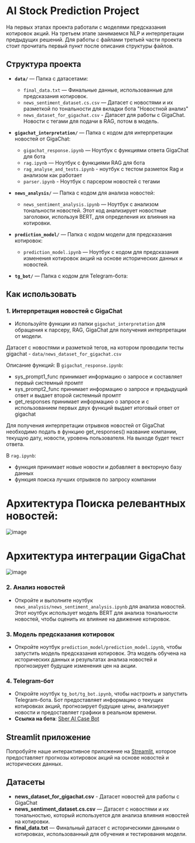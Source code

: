 # AI Stock Prediction Project

На первых этапах проекта работали с моделями предсказания котировок акций. 
На третьем этапе занимаемся NLP и интерпретации предыдущих решений.
Для работы с файлами третьей части проекта стоит прочитать первый пункт после описания структуры файлов.

## Структура проекта

- **`data/`** — Папка с датасетами:
  - `final_data.txt` — Финальные данные, использованные для предсказания котировок.
  - `news_sentiment_dataset.cs.csv` — Датасет с новостями и их разметкой по тональности для вкладки бота "Новостной анализ"
  - `news_dataset_for_gigachat.csv` - Датасет для работы с GigaChat. Новости с тегами для подачи в RAG, потом в модель.

- **`gigachat_interpretation/`** — Папка с кодом для интерпретации новостей от GigaChat:
  - `gigachat_response.ipynb` — Ноутбук с функциями ответа GigaChat для бота
  - `rag.ipynb` — Ноутбук с функциями RAG для бота
  - `rag_analyse_and_tests.ipynb` - ноутбук с тестом разметок Rag и анализом как работает
  - `parser.ipynb` - Ноутбук с парсером новостей с тегами

- **`news_analysis/`** — Папка с кодом для анализа новостей:
  - `news_sentiment_analysis.ipynb` — Ноутбук с анализом тональности новостей. Этот код анализирует новостные заголовки, используя BERT, для определения их влияния на котировки.

- **`prediction_model/`** — Папка с кодом модели для предсказания котировок:
  - `prediction_model.ipynb` — Ноутбук с кодом для предсказания изменения котировок акций на основе исторических данных и новостей.

- **`tg_bot/`** — Папка с кодом для Telegram-бота:

## Как использовать

### 1. Интерпретация новостей с GigaChat
- Используйте функции из папки `gigachat_interpretation` для обращения к парсеру, RAG, GigaChat для получения интерпретации от модели.

Датасет с новостями и разметкой тегов, на котором проводили тесты gigachat - `data/news_dataset_for_gigachat.csv`

Описание функций:
В `gigachat_response.ipynb`:
- sys_prompt1_func принимает информацию о запросе и составляет первый системный промпт
- sys_prompt2_func принимает информацию о запросе и предыдущий ответ и выдает второй системный промпт
- get_responses принимает информацию о запросе и с использованием первых двух функций выдает итоговый ответ от gigachat
  
Для получения интерпретации отрывков новостей от GigaChat необходимо подать в функцию get_responses() название компании, текущую дату, новости, уровень пользователя. На выходе будет текст ответа.

В `rag.ipynb`:
- функция принимает новые новости и добавляет в векторную базу данных
- функция поиска лучших отрывков по запросу компании


# Архитектура Поиска релевантных новостей:
![image](https://github.com/user-attachments/assets/cc7e287c-5e85-409d-b442-d2159f203a4f)
# Архитектура интеграции GigaChat
![image](https://github.com/user-attachments/assets/aca834b1-dc44-45b8-8760-af62cb60aeaa)




### 2. Анализ новостей
- Откройте и выполните ноутбук `news_analysis/news_sentiment_analysis.ipynb` для анализа новостей. Этот ноутбук использует модель BERT для анализа тональности новостей, чтобы оценить их влияние на движение котировок.

### 3. Модель предсказания котировок
- Откройте ноутбук `prediction_model/prediction_model.ipynb`, чтобы запустить модель предсказания котировок. Эта модель обучена на исторических данных и результатах анализа новостей и прогнозирует будущие изменения цен на акции.

### 4. Telegram-бот
- Откройте ноутбук `tg_bot/tg_bot.ipynb`, чтобы настроить и запустить Telegram-бота. Бот предоставляет информацию о текущих котировках акций, прогнозирует будущие цены, анализирует новости и предоставляет графики в реальном времени.
- **Ссылка на бота**: [Sber AI Case Bot](https://t.me/Sber_ai_case_bot)



## Streamlit приложение
Попробуйте наше интерактивное приложение на [Streamlit](http://5.253.62.232:8501/), которое предоставляет прогнозы котировок акций на основе новостей и исторических данных.

## Датасеты
- **news_dataset_for_gigachat.csv** - Датасет новостей для работы с GigaChat
- **news_sentiment_dataset.cs.csv** — Датасет с новостями и их тональностью, который используется для анализа влияния новостей на котировки.
- **final_data.txt** — Финальный датасет с историческими данными о котировках, использованный для обучения и тестирования модели.
